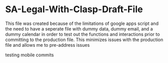 # SA-Legal-With-Clasp-Draft-File

This file was created because of the limitations of google apps script and the need to have a seperate file with dummy data, dummy email, and a dummy calendar in order to test out the functions and interactions prior to committing to the production file. This minimizes issues with the production file and allows me to pre-address issues

testing mobile commits
